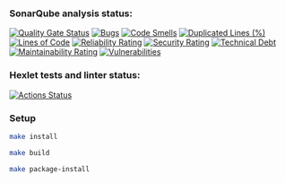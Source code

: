 ### SonarQube analysis status:

[![Quality Gate Status](https://sonarcloud.io/api/project_badges/measure?project=Coverfog_python-project-49&metric=alert_status)](https://sonarcloud.io/summary/new_code?id=Coverfog_python-project-49)
[![Bugs](https://sonarcloud.io/api/project_badges/measure?project=Coverfog_python-project-49&metric=bugs)](https://sonarcloud.io/summary/new_code?id=Coverfog_python-project-49)
[![Code Smells](https://sonarcloud.io/api/project_badges/measure?project=Coverfog_python-project-49&metric=code_smells)](https://sonarcloud.io/summary/new_code?id=Coverfog_python-project-49)
[![Duplicated Lines (%)](https://sonarcloud.io/api/project_badges/measure?project=Coverfog_python-project-49&metric=duplicated_lines_density)](https://sonarcloud.io/summary/new_code?id=Coverfog_python-project-49)
[![Lines of Code](https://sonarcloud.io/api/project_badges/measure?project=Coverfog_python-project-49&metric=ncloc)](https://sonarcloud.io/summary/new_code?id=Coverfog_python-project-49)
[![Reliability Rating](https://sonarcloud.io/api/project_badges/measure?project=Coverfog_python-project-49&metric=reliability_rating)](https://sonarcloud.io/summary/new_code?id=Coverfog_python-project-49)
[![Security Rating](https://sonarcloud.io/api/project_badges/measure?project=Coverfog_python-project-49&metric=security_rating)](https://sonarcloud.io/summary/new_code?id=Coverfog_python-project-49)
[![Technical Debt](https://sonarcloud.io/api/project_badges/measure?project=Coverfog_python-project-49&metric=sqale_index)](https://sonarcloud.io/summary/new_code?id=Coverfog_python-project-49)
[![Maintainability Rating](https://sonarcloud.io/api/project_badges/measure?project=Coverfog_python-project-49&metric=sqale_rating)](https://sonarcloud.io/summary/new_code?id=Coverfog_python-project-49)
[![Vulnerabilities](https://sonarcloud.io/api/project_badges/measure?project=Coverfog_python-project-49&metric=vulnerabilities)](https://sonarcloud.io/summary/new_code?id=Coverfog_python-project-49)

### Hexlet tests and linter status:

[![Actions Status](https://github.com/Coverfog/python-project-49/actions/workflows/hexlet-check.yml/badge.svg)](https://github.com/Coverfog/python-project-49/actions)

### Setup

```bash
make install
```

```bash
make build
```

```bash
make package-install
```

